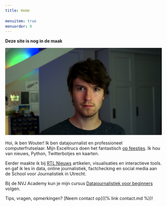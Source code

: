 ```yaml
---
title: Home

menuitem: true
menuorder: 0
---
```




**Deze site is nog in de maak**

![](assets/img/pfwide.png)

Hoi, ik ben Wouter! Ik ben datajournalist en professioneel computerfrutselaar. Mijn Exceltrucs doen het fantastisch [op feestjes](https://speld.nl/2017/05/20/deze-exceltrucs-doen-het-goed-op-feestjes/). Ik hou van nieuws, Python, Twitterbotjes en kaarten.

Eerder maakte ik bij [RTL Nieuws](https://www.rtlnieuws.nl/tags/personen/wouter-van-dijke) artikelen, visualisaties en interactieve tools. en gaf ik les in data, online journalistiek, factchecking en social media aan de School voor Journalistiek in Utrecht.

Bij de NVJ Academy kun je mijn cursus [Datajournalistiek voor beginners](https://www.nvj.nl/nvj-academy-cursusoverzicht?keyword=Datajournalistiek+voor+beginners&sort_by=ds_field_datum_tijd_earliest_start) volgen.

Tips, vragen, opmerkingen? [Neem contact op]({% link contact.md %})!
